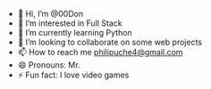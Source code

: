 - 👋 Hi, I’m @00Don
- 👀 I’m interested in Full Stack
- 🌱 I’m currently learning Python
- 💞️ I’m looking to collaborate on some web projects
- 📫 How to reach me philipuche4@gmail.com
- 😄 Pronouns: Mr.
- ⚡ Fun fact: I love video games

<!---
00Don/00Don is a ✨ special ✨ repository because its `README.md` (this file) appears on your GitHub profile.
You can click the Preview link to take a look at your changes.
--->
